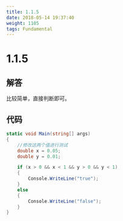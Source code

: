 ```yaml
---
title: 1.1.5
date: 2018-05-14 19:37:40
weight: 1105
tags: Fundamental
---
```


# 1.1.5


## 解答

比较简单，直接判断即可。

## 代码

```csharp
static void Main(string[] args)
{
    //修改这两个值进行测试
    double x = 0.05;
    double y = 0.01;

    if (x > 0 && x < 1 && y > 0 && y < 1)
    {
        Console.WriteLine("true");
    }
    else
    {
        Console.WriteLine("false");
    }
}
```

